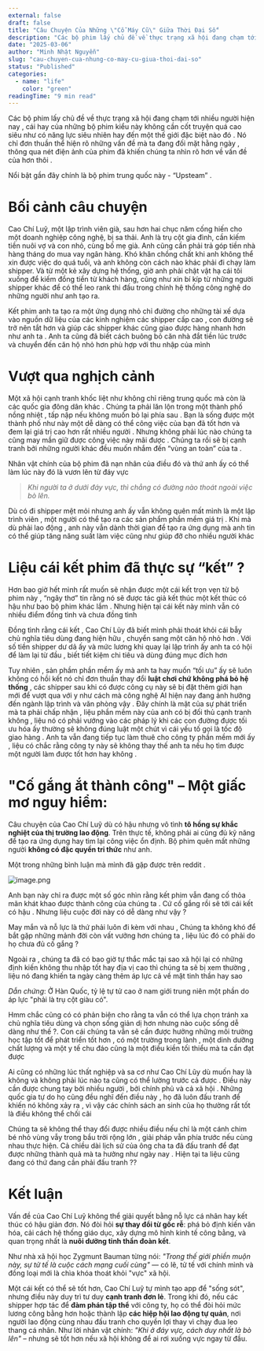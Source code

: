 ```yaml
---
external: false
draft: false
title: "Câu Chuyện Của Những \"Cỗ Máy Cũ\" Giữa Thời Đại Số"
description: "Các bộ phim lấy chủ đề về thực trạng xã hội đang chạm tới nhiều người hiện nay Upstream"
date: "2025-03-06"
author: "Minh Nhật Nguyễn"
slug: "cau-chuyen-cua-nhung-co-may-cu-giua-thoi-dai-so"
status: "Published"
categories:
  - name: "life"
    color: "green"
readingTime: "9 min read"
---
```


Các bộ phim lấy chủ đề về thực trạng xã hội đang chạm tới nhiều người hiện nay , cái hay của những bộ phim kiểu này không cần cốt truyện quá cao siêu như có năng lực siêu nhiên hay đến một thế giới đặc biệt nào đó . Nó chỉ đơn thuần thể hiện rõ những vấn đề mà ta đang đối mặt hằng ngày , thông qua nét điện ảnh của phim đã khiến chúng ta nhìn rõ hơn về vấn đề của hơn thôi . 


Nổi bật gần đây chính là bộ phim trung quốc này - “Upsteam” .


# Bối cảnh câu chuyện


Cao Chí Luỹ, một lập trình viên già, sau hơn hai chục năm cống hiến cho một doanh nghiệp công nghệ, bị sa thải. Anh là trụ cột gia đình, cần kiếm tiền nuôi vợ và con nhỏ, cùng bố mẹ già. Anh cũng cần phải trả góp tiền nhà hàng tháng do mua vay ngân hàng. Khó khăn chồng chất khi anh không thể xin được việc do quá tuổi, và anh không còn cách nào khác phải đi chạy làm shipper. Và từ một kẻ xây dựng hệ thống, giờ anh phải chật vật hạ cái tôi xuống để kiếm đồng tiền từ khách hàng, cũng như xin bí kíp từ những người shipper khác để có thể leo rank thi đấu trong chính hệ thống công nghệ do những người như anh tạo ra.


Kết phim anh ta tạo ra một ứng dụng nhỏ chỉ đường cho những tài xế dựa vào nguồn dữ liệu của các kinh nghiệm các shipper cấp cao , con đường sẽ trở nên tắt hơn và giúp các shipper khác cũng giao được hàng nhanh hơn như anh ta . Anh ta cũng đã biết cách buông bỏ căn nhà đắt tiền lúc trước và chuyển đến căn hộ nhỏ hơn phù hợp với thu nhập của mình


# Vượt qua nghịch cảnh


Một xã hội cạnh tranh khốc liệt như không chỉ riêng trung quốc mà còn là các quốc gia đông dân khác . Chúng ta phải lăn lộn trong một thành phố nồng nhiệt , tấp nập nếu không muốn bỏ lại phía sau . Bạn là sống được một thành phố như này một dễ dàng có thể công việc của bạn đã tốt hơn và đem lại giá trị cao hơn rất nhiều người . Nhưng không phải lúc nào chúng ta cũng may mắn giữ được công việc này mãi được . Chúng ta rồi sẽ bị cạnh tranh bởi những người khác đều muốn nhắm đến “vùng an toàn” của ta .


Nhân vật chính của bộ phim đã nạn nhân của điều đó và thứ anh ấy có thể làm lúc này đó là vươn lên từ đáy vực 

> _Khi người ta ở dưới đáy vực, thì chẳng có đường nào thoát ngoài việc bò lên._

Dù có đi shipper mệt mỏi nhưng anh ấy vẫn không quên mất mình là một lập trình viên , một người có thể tạo ra các sản phẩm phần mềm giá trị . Khi mà dù phải lao động , anh này vẫn dành thời gian để tạo ra ứng dụng mà anh tin có thể giúp tăng năng suất làm việc cũng như giúp đỡ cho nhiều người khác


# Liệu cái kết phim đã thực sự “kết” ?


Hơn bao giờ hết mình rất muốn sẽ nhận được một cái kết trọn vẹn từ bộ phim này , “ngây thơ” tin rằng nó sẽ được tác giả kết thúc một kết thúc có hậu như bao bộ phim khác lắm . Nhưng hiện tại cái kết này mình vẫn có nhiều điểm đồng tình và chưa đồng tình


Đồng tình rằng cái kết , Cao Chí Lũy đã biết mình phải thoát khỏi cái bẫy chủ nghĩa tiêu dùng đang hiện hữu , chuyển sang một căn hộ nhỏ hơn . Với số tiền shipper dư dả ấy và mức lương khi quay lại lập trình ấy anh ta có hội để làm lại từ đầu , biết tiết kiệm chi tiêu và dùng đúng mục đích hơn


Tuy nhiên , sản phầm phần mềm ấy mà anh ta hay muốn “tối ưu” ấy sẽ luôn không có hồi kết nó chỉ đơn thuần thay đổi **luật chơi chứ không phá bỏ hệ thống** , các shipper sau khi có được công cụ này sẽ bị đặt thêm giới hạn mới để vượt qua với y như cách mà công nghệ AI hiện nay đang ảnh hưởng đến ngành lập trình và văn phòng vậy . Đây chính là mặt của sự phát triển mà ta phải chấp nhận , liệu phần mềm này của anh có bị đối thủ cạnh tranh không , liệu nó có phải vướng vào các pháp lý khi các con đường được tối ưu hóa ấy thường sẽ không đúng luật một chút vì cái yếu tố gọi là tốc độ giao hàng . Anh ta vẫn đang tiếp tục làm thuê cho công ty phần mềm mới ấy , liệu có chắc rằng công ty này sẽ không thay thế anh ta nếu họ tìm được một người làm được tốt hơn hay không .


# "Cố gắng ắt thành công" – Một giấc mơ nguy hiểm:


Câu chuyện của Cao Chí Luỹ dù có hậu nhưng vô tình **tô hồng sự khắc nghiệt của thị trường lao động**. Trên thực tế, không phải ai cũng đủ kỹ năng để tạo ra ứng dụng hay tìm lại công việc ổn định. Bộ phim quên mất những người **không có đặc quyền tri thức** như anh.


Một trong những bình luận mà mình đã gặp được trên reddit .


![image.png](/images/blog/4fb784d7d2076d5f3b1af078a81e7fdb.png)


Anh bạn này chỉ ra được một số góc nhìn rằng kết phim vẫn đang cố thỏa mãn khát khao được thành công của chúng ta . Cứ cố gắng rồi sẽ tới cái kết có hậu . Nhưng liệu cuộc đời này có dễ dàng như vậy ? 


May mắn và nỗ lực là thứ phải luôn đi kèm với nhau , Chúng ta không khó để bắt gặp những mảnh đời còn vất vưởng hơn chúng ta , liệu lúc đó có phải do họ chưa đủ cố gắng ?


Ngoài ra , chúng ta đã có bao giờ tự thắc mắc tại sao xã hội lại có những định kiến không thu nhập tốt hay địa vị cao thì chúng ta sẽ bị xem thường , liệu nó đang khiến ta ngày càng thêm áp lực cả về mặt tinh thần hay sao



_Dẫn chứng_: Ở Hàn Quốc, tỷ lệ tự tử cao ở nam giới trung niên một phần do áp lực "phải là trụ cột giàu có".


Hmm chắc cũng có có phản biện cho rằng ta vẫn có thể lựa chọn tránh xa chủ nghĩa tiêu dùng và chọn sống giản dị hơn nhưng nào cuộc sống dễ dàng như thế ?. Con cái chúng ta vẫn sẽ cần được hưởng những môi trường học tập tốt để phát triển tốt hơn , có một trường trong lành , một dinh dưỡng chất lượng và một y tế chu đáo cũng là một điều kiền tối thiểu mà ta cần đạt được 


Ai cũng có những lúc thất nghiệp và sa cơ như Cao Chí Lũy dù muốn hay là không và không phải lúc nào ta cũng có thể lường trước cả được . Điều này cần được chung tay bởi nhiều người , bởi chính phủ và cả xã hội . Những quốc gia tự do họ cũng đều nghĩ đến điều này , họ đã luôn đấu tranh để khiến nó không xảy ra , vì vậy các chính sách an sinh của họ thường rất tốt là điều không thể chối cãi 


Chúng ta sẽ không thể thay đổi được nhiều điều nếu chỉ là một cánh chim bé nhỏ vùng vẫy trong bầu trời rộng lớn , giải pháp vẫn phía trước nếu cùng nhau thực hiện. Cả chiều dài lịch sử của ông cha ta đã đấu tranh để đạt được những thành quả mà ta hưởng như ngày nay . Hiện tại ta liệu cũng đang có thứ đang cần phải đấu tranh ?? 


# Kết luận


Vấn đề của Cao Chí Luỹ không thể giải quyết bằng nỗ lực cá nhân hay kết thúc có hậu giản đơn. Nó đòi hỏi **sự thay đổi từ gốc rễ**: phá bỏ định kiến văn hóa, cải cách hệ thống giáo dục, xây dựng mô hình kinh tế công bằng, và quan trọng nhất là **nuôi dưỡng tinh thần đoàn kết**.


Như nhà xã hội học Zygmunt Bauman từng nói: _"Trong thế giới phiền muộn này, sự tử tế là cuộc cách mạng cuối cùng"_ — có lẽ, tử tế với chính mình và đồng loại mới là chìa khóa thoát khỏi "vực" xã hội.


Một cái kết có thể sẽ tốt hơn, Cao Chí Luỹ tự mình tạo app để "sống sót", nhưng điều này duy trì tư duy **cạnh tranh đơn lẻ**. Trong khi đó, nếu các shipper hợp tác để **đàm phán tập thể** với công ty, họ có thể đòi hỏi mức lương công bằng hơn hoặc thành lập **các hiệp hội lao động tự quản**, nơi người lao động cùng nhau đấu tranh cho quyền lợi thay vì chạy đua leo thang cá nhân. Như lời nhân vật chính: _"Khi ở đáy vực, cách duy nhất là bò lên"_ – nhưng sẽ tốt hơn nếu xã hội không để ai rơi xuống vực ngay từ đầu.

